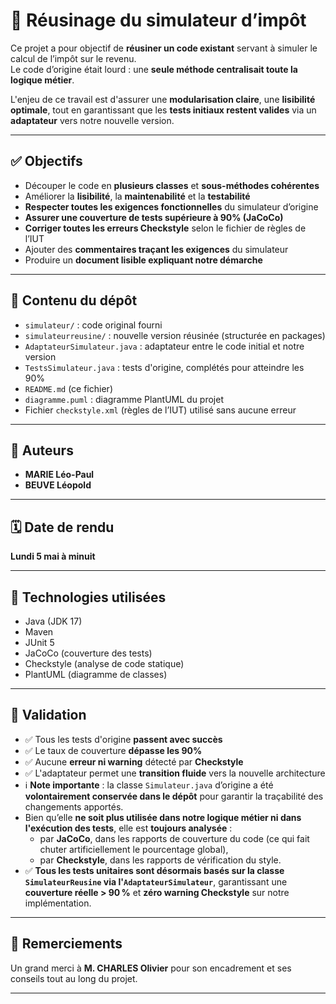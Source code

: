 # 💼 Réusinage du simulateur d’impôt

Ce projet a pour objectif de **réusiner un code existant** servant à simuler le calcul de l’impôt sur le revenu.  
Le code d’origine était lourd : une **seule méthode centralisait toute la logique métier**.

L'enjeu de ce travail est d'assurer une **modularisation claire**, une **lisibilité optimale**, tout en garantissant que les **tests initiaux restent valides** via un **adaptateur** vers notre nouvelle version.

---

## ✅ Objectifs

- Découper le code en **plusieurs classes** et **sous-méthodes cohérentes**
- Améliorer la **lisibilité**, la **maintenabilité** et la **testabilité**
- **Respecter toutes les exigences fonctionnelles** du simulateur d’origine
- **Assurer une couverture de tests supérieure à 90% (JaCoCo)**
- **Corriger toutes les erreurs Checkstyle** selon le fichier de règles de l’IUT
- Ajouter des **commentaires traçant les exigences** du simulateur
- Produire un **document lisible expliquant notre démarche**

---

## 📂 Contenu du dépôt

- `simulateur/` : code original fourni  
- `simulateurreusine/` : nouvelle version réusinée (structurée en packages)  
- `AdaptateurSimulateur.java` : adaptateur entre le code initial et notre version  
- `TestsSimulateur.java` : tests d'origine, complétés pour atteindre les 90%  
- `README.md` (ce fichier)  
- `diagramme.puml` : diagramme PlantUML du projet  
- Fichier `checkstyle.xml` (règles de l’IUT) utilisé sans aucune erreur

---

## 👥 Auteurs

- **MARIE Léo-Paul**  
- **BEUVE Léopold**

---

## 🗓️ Date de rendu

**Lundi 5 mai à minuit**

---

## 🔧 Technologies utilisées

- Java (JDK 17)  
- Maven  
- JUnit 5  
- JaCoCo (couverture des tests)  
- Checkstyle (analyse de code statique)  
- PlantUML (diagramme de classes)

---

## 🧪 Validation

- ✅ Tous les tests d'origine **passent avec succès**
- ✅ Le taux de couverture **dépasse les 90%**
- ✅ Aucune **erreur ni warning** détecté par **Checkstyle**
- ✅ L'adaptateur permet une **transition fluide** vers la nouvelle architecture
- ℹ️ **Note importante** : la classe `Simulateur.java` d’origine a été **volontairement conservée dans le dépôt** pour garantir la traçabilité des changements apportés.  
- Bien qu’elle **ne soit plus utilisée dans notre logique métier ni dans l'exécution des tests**, elle est **toujours analysée** :
  - par **JaCoCo**, dans les rapports de couverture du code (ce qui fait chuter artificiellement le pourcentage global),
  - par **Checkstyle**, dans les rapports de vérification du style.
- ✅ **Tous les tests unitaires sont désormais basés sur la classe `SimulateurReusine` via l'`AdaptateurSimulateur`**, garantissant une **couverture réelle > 90 %** et **zéro warning Checkstyle** sur notre implémentation.


---

## 🙏 Remerciements

Un grand merci à **M. CHARLES Olivier** pour son encadrement et ses conseils tout au long du projet.

---

